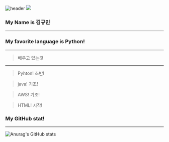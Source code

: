 ![header](https://capsule-render.vercel.app/api?type=waving&color=auto&height=300&section=header&text=Well%20Come&fontSize=90)
<a href="버튼을 눌렀을 때 이동할 링크" target="_blank"><img src="https://img.shields.io/badge/뱃지레이블-배경색?style=뱃지모양&logo=로고&logoColor=로고색상"/></a>

###  My Name is  김규민
  ---------------------
###  My favorite language is Python! 
  ---------------------
> 배우고 있는것
  ---------------------
> Pyhton! 초반!

> java! 기초!

> AWS! 기초!

> HTML! 시작!
###  My GitHub stat! 
  ---------------------
![Anurag's GitHub stats](https://github-readme-stats.vercel.app/api?username=kornat79&show_icons=true&theme=swift)

<!--
**kornet79/kornet79** is a ✨ _special_ ✨ repository because its `README.md` (this file) appears on your GitHub profile.
![Anurag's GitHub stats](https://github-readme-stats.vercel.app/api?username=&show_icons=true&theme=radical)
Here are some ideas to get you started:

- 🔭 I’m currently working on ...
- 🌱 I’m currently learning ...
- 👯 I’m looking to collaborate on ...
- 🤔 I’m looking for help with ...
- 💬 Ask me about ...
- 📫 How to reach me: ...
- 😄 Pronouns: ...
- ⚡ Fun fact: ...
-->
